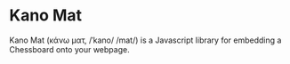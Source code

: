 # Kano Mat
Kano Mat (κάνω  ματ, /ˈkano/ /mat/) is a Javascript library for embedding a Chessboard onto your webpage.
